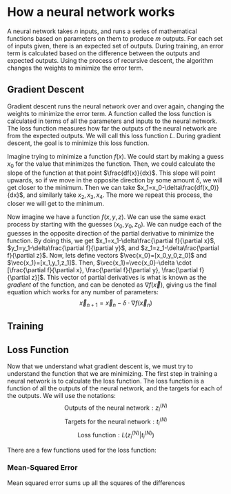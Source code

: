 # How a neural network works

A neural network takes $n$ inputs, and runs a series of mathematical functions based on parameters on them to produce $m$ outputs. For each set of inputs given, there is an expected set of outputs. During training, an error term is calculated based on the difference between the outputs and expected outputs. Using the process of recursive descent, the algorithm changes the weights to minimize the error term.

## Gradient Descent

Gradient descent runs the neural network over and over again, changing the weights to minimize the error term. A function called the loss function is calculated in terms of all the parameters and inputs to the neural network. The loss function measures how far the outputs of the neural network are from the expected outputs. We will call this loss function $L$. During gradient descent, the goal is to minimize this loss function.

Imagine trying to minimize a function $f(x)$. We could start by making a guess $x_0$ for the value that minimizes the function. Then, we could calculate the slope of the function at that point $\frac{df(x)}{dx}$. This slope will point upwards, so if we move in the opposite direction by some amount $\delta$, we will get closer to the minimum. Then we can take $x_1=x_0-\delta\frac{df(x_0)}{dx}$, and similarly take $x_2, x_3, x_4$. The more we repeat this process, the closer we will get to the minimum.

Now imagine we have a function $f(x, y, z)$. We can use the same exact process by starting with the guesses $(x_0, y_0, z_0)$. We can nudge each of the guesses in the opposite direction of the partial derivative to minimize the function. By doing this, we get $x_1=x_1-\delta\frac{\partial f}{\partial x}$, $y_1=y_1-\delta\frac{\partial f}{\partial y}$, and $z_1=z_1-\delta\frac{\partial f}{\partial z}$. Now, lets define vectors $\vec{x_0}=[x_0,y_0,z_0]$ and $\vec{x_1}=[x_1,y_1,z_1]$. Then, $\vec{x_1}=\vec{x_0}-\delta \cdot [\frac{\partial f}{\partial x}, \frac{\partial f}{\partial y}, \frac{\partial f}{\partial z}]$. This vector of partial derivatives is what is known as the *gradient* of the function, and can be denoted as $\nabla f(\vec{x})$, giving us the final equation which works for any number of parameters: $$\vec{x}_{n+1}=\vec{x}_{n}-\delta \cdot \nabla f(\vec{x}_n)$$

## Training

## Loss Function

Now that we understand what gradient descent is, we must try to understand the function that we are minimizing. The first step in training a neural network is to calculate the loss function. The loss function is a function of all the outputs of the neural network, and the targets for each of the outputs. We will use the notations:
$$\text{Outputs of the neural network}: z^{(N)}_i$$
$$\text{Targets for the neural network}: t^{(N)}_i$$
$$\text{Loss function}: L(z^{(N)}_i | t^{(N)}_i)$$

There are a few functions used for the loss function:

### Mean-Squared Error

Mean squared error sums up all the squares of the differences
